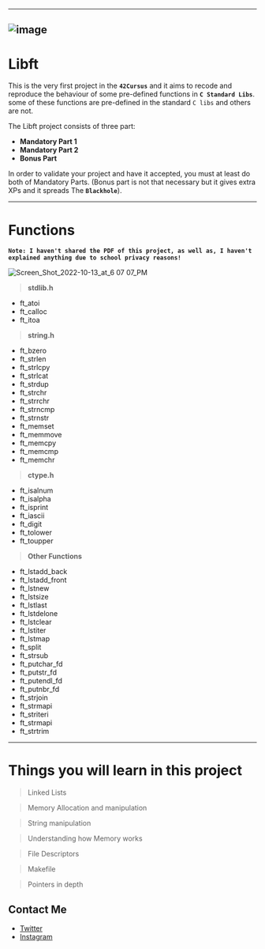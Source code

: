 
---
![image](https://user-images.githubusercontent.com/49293816/195663339-ad5288ed-14cf-4563-9031-54f354d41820.jpg)
---

# Libft

This is the very first project in the **`42Cursus`** and it aims to recode and reproduce the behaviour of some pre-defined functions in **`C Standard Libs`**. <br/>
some of these functions are pre-defined in the standard `C libs` and others are not.

The Libft project consists of three part:
- **Mandatory Part 1**
- **Mandatory Part 2**
- **Bonus Part**
  
In order to validate your project and have it accepted, you must at least do both of Mandatory Parts. (Bonus part is not that necessary but it gives extra XPs and it spreads The **`Blackhole`**).

---

# Functions

**```Note: I haven't shared the PDF of this project, as well as, I haven't explained anything due to school privacy reasons!```**

![Screen_Shot_2022-10-13_at_6 07 07_PM](https://user-images.githubusercontent.com/49293816/195662453-cb701fce-29a8-4c98-ab3d-6c5f69e4304a.png)

> **stdlib.h**
- ft_atoi
- ft_calloc
- ft_itoa

> **string.h**
- ft_bzero
- ft_strlen
- ft_strlcpy
- ft_strlcat
- ft_strdup
- ft_strchr
- ft_strrchr
- ft_strncmp
- ft_strnstr
- ft_memset
- ft_memmove
- ft_memcpy
- ft_memcmp
- ft_memchr

> **ctype.h**
- ft_isalnum
- ft_isalpha
- ft_isprint
- ft_iascii
- ft_digit
- ft_tolower
- ft_toupper

> **Other Functions**

- ft_lstadd_back
- ft_lstadd_front
- ft_lstnew
- ft_lstsize
- ft_lstlast
- ft_lstdelone
- ft_lstclear
- ft_lstiter
- ft_lstmap
- ft_split
- ft_strsub
- ft_putchar_fd
- ft_putstr_fd
- ft_putendl_fd
- ft_putnbr_fd
- ft_strjoin
- ft_strmapi
- ft_striteri
- ft_strmapi
- ft_strtrim

---

# Things you will learn in this project

> Linked Lists

> Memory Allocation and manipulation

> String manipulation

> Understanding how Memory works

> File Descriptors

> Makefile

> Pointers in depth

## Contact Me

* [Twitter][_1]
* [Instagram][_2]

[_1]: https://twitter.com/amait0u
[_2]: https://www.instagram.com/amait0u
